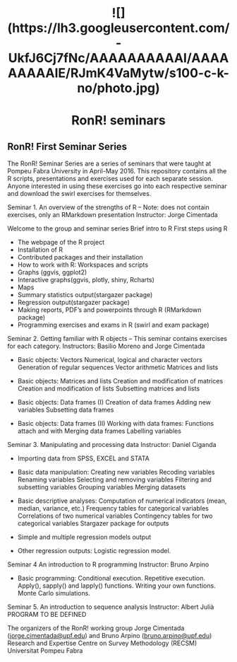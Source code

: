 <center> <h1> ![](https://lh3.googleusercontent.com/-UkfJ6Cj7fNc/AAAAAAAAAAI/AAAAAAAAAIE/RJmK4VaMytw/s100-c-k-no/photo.jpg)</h1> </center>
<center> <h1> RonR! seminars</h1> </center>

## RonR! First Seminar Series

The RonR! Seminar Series are a series of seminars that were taught at Pompeu Fabra University in April-May 2016. This repository contains all the R scripts, presentations and exercises used for each separate session. Anyone interested in using these exercises go into each respective seminar and download the swirl exercises for themselves.

Seminar 1. An overview of the strengths of R –
Note: does not contain exercises, only an RMarkdown presentation
Instructor: Jorge Cimentada

Welcome to the group and seminar series 
Brief intro to R
First steps using R
- The webpage of the R project
- Installation of R
- Contributed packages and their installation
- How to work with R: Workspaces and scripts
- Graphs (ggvis, ggplot2)
- Interactive graphs(ggvis, plotly, shiny, Rcharts)
- Maps
- Summary statistics output(stargazer package)
- Regression output(stargazer package)
- Making reports, PDF’s and powerpoints through R (RMarkdown package)
- Programming exercises and exams in R (swirl and exam package)

Seminar 2. Getting familiar with R objects –
This seminar contains exercises for each category.
Instructors: Basilio Moreno and Jorge Cimentada 

- Basic objects: Vectors
Numerical, logical and character vectors
Generation of regular sequences
Vector arithmetic
Matrices and lists

- Basic objects: Matrices and lists
Creation and modification of matrices
Creation and modification of lists
Subsetting matrices and lists

- Basic objects: Data frames (I)
Creation of data frames
Adding new variables
Subsetting data frames

- Basic objects: Data frames (II)
Working with data frames: Functions attach and with
Merging data frames
Labelling variables


Seminar 3. Manipulating and processing data 
Instructor: Daniel Ciganda

- Importing data from SPSS, EXCEL and STATA
- Basic data manipulation:
Creating new variables
Recoding variables
Renaming variables
Selecting and removing variables
Filtering and subsetting variables
Grouping variables
Merging datasets

- Basic descriptive analyses:
Computation of numerical indicators (mean, median, variance, etc.)
Frequency tables for categorical variables
Correlations of two numerical variables
Contingency tables for two categorical variables
Stargazer package for outputs
- Simple and multiple regression models output
- Other regression outputs: Logistic regression model.

Seminar 4 An introduction to R programming 
Instructor: Bruno Arpino

- Basic programming:
Conditional execution.
Repetitive execution.
Apply(), sapply() and lapply() functions.
Writing your own functions.
Monte Carlo simulations.

Seminar 5. An introduction to sequence analysis Instructor: Albert Julià
	PROGRAM TO BE DEFINED

The organizers of the RonR! working group Jorge Cimentada (jorge.cimentada@upf.edu) and Bruno Arpino (bruno.arpino@upf.edu) 
Research and Expertise Centre on Survey Methodology (RECSM) Universitat Pompeu Fabra
